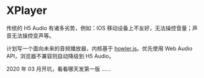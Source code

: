 # XPlayer

传统的 H5 Audio 有诸多劣势，例如：IOS 移动设备上不友好，无法操控音量；声音无法操控变声等。

计划写一个面向未来的音频播放器，内核基于 [howler.js](https://github.com/goldfire/howler.js)。优先使用 Web Audio API，浏览器不兼容则自动降级到 H5 Audio。

2020 年 03 月开坑，看看哪天发第一版 ......